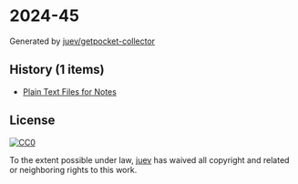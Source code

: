 # 2024-45

Generated by [juev/getpocket-collector](https://github.com/juev/getpocket-collector)

## History (1 items)

- [Plain Text Files for Notes](https://ayos.blog/plain-text/)

## License

[![CC0](https://mirrors.creativecommons.org/presskit/buttons/88x31/svg/cc-zero.svg)](https://creativecommons.org/publicdomain/zero/1.0/)

To the extent possible under law, [juev](https://github.com/juev) has waived all copyright and related or neighboring rights to this work.

